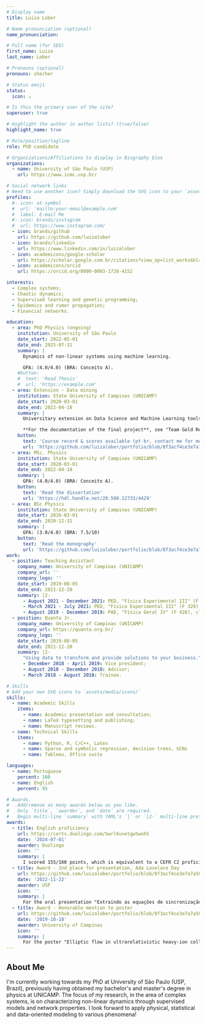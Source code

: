 ```yaml
---
# Display name
title: Luiza Lober

# Name pronunciation (optional)
name_pronunciation: 

# Full name (for SEO)
first_name: Luiza
last_name: Lober

# Pronouns (optional)
pronouns: she/her

# Status emoji
status:
  icon: ☕️

# Is this the primary user of the site?
superuser: true

# Highlight the author in author lists? (true/false)
highlight_name: true

# Role/position/tagline
role: PhD candidate

# Organizations/Affiliations to display in Biography blox
organizations:
  - name: University of São Paulo (USP)
    url: https://www.icmc.usp.br/

# Social network links
# Need to use another icon? Simply download the SVG icon to your `assets/media/icons/` folder.
profiles:
  #- icon: at-symbol
  #  url: 'mailto:your-email@example.com'
  #  label: E-mail Me
  #- icon: brands/instagram
  #  url: https://www.instagram.com/
  - icon: brands/github
    url: https://github.com/luizalober
  - icon: brands/linkedin
    url: https://www.linkedin.com/in/luizalober
  - icon: academicons/google-scholar
    url: https://scholar.google.com.br/citations?view_op=list_works&hl=pt-BR&authuser=3&user=IzKOyzIAAAAJ
  - icon: academicons/orcid
    url: https://orcid.org/0000-0003-1726-4152

interests:
  - Complex systems;
  - Chaotic dynamics;
  - Supervised learning and genetic programming;
  - Epidemics and rumor propagation;
  - Financial networks.

education:
  - area: PhD Physics (ongoing)
    institution: University of São Paulo
    date_start: 2022-05-01
    date_end: 2025-07-31
    summary: |
      Dynamics of non-linear systems using machine learning.

      GPA: (4.0/4.0) (BRA: Conceito A).
    #button:
    #  text: 'Read Thesis'
    #  url: 'https://example.com'
  - area: Extension - Data mining
    institution: State University of Campinas (UNICAMP)
    date_start: 2020-03-01
    date_end: 2022-04-18
    summary: |
      Universitary extension on Data Science and Machine Learning tools and applications.

      **For the documentation of the final project**, see "Team Gold Retriever's solution to the RSNA-MICCAI Brain tumor radiogenomic classification competition @Kaggle".
    button:
      text: 'Course record & scores available (pt-br, contact me for more information)'
      url: 'https://github.com/luizalober/portfolio/blob/8f3acf4ce3e7a7a58d65fb5faa1ed606baa74f3a/static/uploads/MDC-certificado_digital.pdf'
  - area: MSc. Physics
    institution: State University of Campinas (UNICAMP)
    date_start: 2020-03-01
    date_end: 2022-04-18
    summary: |
      GPA: (4.0/4.0) (BRA: Conceito A).
    button:
      text: 'Read the dissertation'
      url: 'https://hdl.handle.net/20.500.12733/4429'
  - area: BSc Physics
    institution: State University of Campinas (UNICAMP)
    date_start: 2016-03-01
    date_end: 2020-12-31
    summary: |
      GPA: (3.0/4.0) (BRA: 7.5/10)
    button:
      text: 'Read the monography'
      url: 'https://github.com/luizalober/portfolio/blob/8f3acf4ce3e7a7a58d65fb5faa1ed606baa74f3a/static/uploads/F-896%20-%20Monografia%20-%20Luiza%20Lober.pdf'
work:
  - position: Teaching Assistant
    company_name: University of Campinas (UNICAMP)
    company_url: ''
    company_logo: ''
    date_start: 2019-08-05
    date_end: 2021-12-20
    summary: |2-
      - August 2021 - December 2021: PED, "Física Experimental III" (F 329), class A; 
      - March 2021 - July 2021: PED, "Física Experimental III" (F 329), class T; 
      - August 2019 - December 2019: PAD, "Física Geral IV" (F 428), class A.
  - position: Quanta Jr.
    company_name: University of Campinas (UNICAMP)
    company_url: https://quanta.org.br/
    company_logo: ''
    date_start: 2019-08-05
    date_end: 2021-12-20
    summary: |2-
      "Using data to transform and provide solutions to your business."
      - December 2018 - April 2019: Vice president;
      - August 2018 - December 2018: Advisor;
      - March 2018 - August 2018: Trainee.

# Skills
# Add your own SVG icons to `assets/media/icons/`
skills:
  - name: Academic Skills
    items:
      - name: Academic presentation and consultation;
      - name: LaTeX typesetting and publishing;
      - name: Manuscript reviews.
  - name: Technical Skills
    items:
      - name: Python, R, C/C++, Latex
      - name: Sparse and symbolic regression, decision trees, GCNs
      - name: Tableau, Office suite

languages:
  - name: Portuguese
    percent: 100
  - name: English
    percent: 95

# Awards.
#   Add/remove as many awards below as you like.
#   Only `title`, `awarder`, and `date` are required.
#   Begin multi-line `summary` with YAML's `|` or `|2-` multi-line prefix and indent 2 spaces below.
awards:
  - title: English proficiency
    url: https://certs.duolingo.com/5wrl6uvetgw5woh5
    date: '2024-07-01'
    awarder: Duolingo
    icon: ''
    summary: |
      I scored 155/160 points, which is equivalent to a CEFR C2 proficiency.
  - title: Award - 2nd place for presentation, Ada Lovelace Day
    url: https://github.com/luizalober/portfolio/blob/8f3acf4ce3e7a7a58d65fb5faa1ed606baa74f3a/static/uploads/awards/Ada-lovelace-day-2o_lugar.pdf
    date: '2022-11-22'
    awarder: USP
    icon: ''
    summary: |
      For the oral presentation "Extraindo as equações de sincronização em redes complexas através de regressão esparsa".
  - title: Award - Honorable mention to poster
    url: https://github.com/luizalober/portfolio/blob/8f3acf4ce3e7a7a58d65fb5faa1ed606baa74f3a/static/uploads/awards/PIBIC-2019-mencao_honrosa.pdf
    date: '2019-10-18'
    awarder: University of Campinas
    icon: ''
    summary: |
      For the poster "Elliptic flow in ultrarelativistic heavy-ion collisions" presented during the XXVII Congress of Undergrad Research at Unicamp.
---
```


## About Me

I'm currently working towards my PhD at University of São Paulo (USP, Brazil), previously having obtained my bachelor's and master's degree in physics at UNICAMP. The focus of my research, in the area of complex systems, is on characterizing non-linear dynamics through supervised models and network properties. I look forward to apply physical, statistical and data-oriented modeling to various phenomena!
